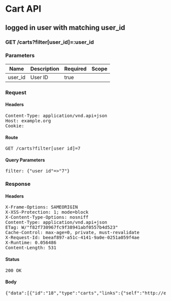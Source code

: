 # Cart API

## logged in user with matching user_id

### GET /carts?filter[user_id]=:user_id

### Parameters

| Name | Description | Required | Scope |
|------|-------------|----------|-------|
| user_id | User ID | true |  |

### Request

#### Headers

<pre>Content-Type: application/vnd.api+json
Host: example.org
Cookie: </pre>

#### Route

<pre>GET /carts?filter[user_id]=7</pre>

#### Query Parameters

<pre>filter: {&quot;user_id&quot;=&gt;&quot;7&quot;}</pre>

### Response

#### Headers

<pre>X-Frame-Options: SAMEORIGIN
X-XSS-Protection: 1; mode=block
X-Content-Type-Options: nosniff
Content-Type: application/vnd.api+json
ETag: W/&quot;f82f730967fc9f38941abf0557b4d523&quot;
Cache-Control: max-age=0, private, must-revalidate
X-Request-Id: beeaf897-a51c-4141-9a0e-0251a059f4ae
X-Runtime: 0.056486
Content-Length: 531</pre>

#### Status

<pre>200 OK</pre>

#### Body

<pre>{"data":[{"id":"18","type":"carts","links":{"self":"http://example.org/carts/18"},"attributes":{"user_id":7,"purchased_at":null,"created_at":"2018-01-17T19:36:05.283Z","updated_at":"2018-01-17T19:36:05.283Z","origin":null},"relationships":{"line_items":{"links":{"self":"http://example.org/carts/18/relationships/line_items","related":"http://example.org/carts/18/line_items"}},"cart_purchases":{"links":{"self":"http://example.org/carts/18/relationships/cart_purchases","related":"http://example.org/carts/18/cart_purchases"}}}}]}</pre>
